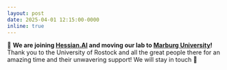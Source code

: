```yaml
---
layout: post
date: 2025-04-01 12:15:00-0000
inline: true
---
```


🏁 **We are joining [Hessian.AI](https://hessian.ai) and moving our lab to [Marburg University](https://www.uni-marburg.de/)!** Thank you to the University of Rostock and all the great people there for an amazing time and their unwavering support! We will stay in touch 🤗
